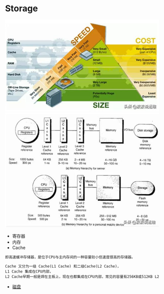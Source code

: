 # Storage

![](pic/storage-primary.jpeg)
![](pic/storage-system.jpeg)

* 寄存器
* 内存
* Cache
```md
即高速缓冲存储器，是位于CPU与主内存间的一种容量较小但速度很高的存储器。
```
```md
Cache 又分为一级 Cache(L1 Cache) 和二级Cache(L2 Cache)，
L1 Cache 集成在CPU内部，
L2 Cache早期一般是焊在主板上，现在也都集成在CPU内部，常见的容量有256KB或512KB L2 Cache。
```
* [磁盘](disk.md)